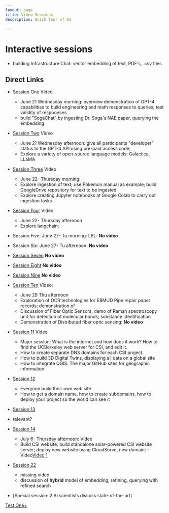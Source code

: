 ```yaml
---
layout: page
title: Video Sessions
description: Quick Tour of AI
    
---
```


# Interactive sessions
- building Infrastructure Chat: vector embedding of text, PDF's, .csv files

## Direct Links

- [Session One](lecture/ses01-ju21wam.md) Video
    - June 21 Wednesday morning: overview demonstration of GPT-4 capabilities to build engineering and math responses to queries; test validity of respoonses
    - build "SogaChat" by ingesting Dr. Soga's NAE paper, querying the embedding

- [Session Two](lecture/ses2-ju21wpm.md) Video
  - June 21 Wednesday afternoon: give all participants "developer" status to the GPT-4 API using pre-paid access code;
  - Explore a variety of open-source language models: Galactica, LLaMA

- [Session Three](lecture/ses3-ju22tham.md) Video
    - June 22- Thursday morning:
    - Explore ingestion of text; use Pokemon manual as example; build GoogleDrive repository for text to be ingested
    - Explore creating Jupyter notebooks at Google Colab to carry out ingestion tasks

- [Session Four](lecture/ses4ju22thpm.md) Video
    - June 22- Thursday afternoon
    - Explore langchain; 

- Session Five: June 27- Tu morning: LBL: **No video**
- Session Six: June 27- Tu afternoon: **No video**


- [Session Seven](lecture/ses7-Ju28Wam-CSI.md) **No video**
- [Session Eight](lecture/ses8-Ju28wpmS.md) **No video**
- [Session Nine](lecture/ses9-Ju29Tham.md) **No video**

- [Session Ten](lecture/ses10ju29thpm.md) Video: 
    - June 29 Thu afternoon
    - Exploration of OCR technologies for EBMUD Pipe repair paper records; demonstration of 
    - Discussion of Fiber Optic Sensors; demo of Raman spectroscopy unit for detection of molecular bonds; substance identification
    - Demonstration of Distributed fiber optic sensing: **No video**
- [Session 11](lecture/ses11-July5-Wed-morn-DR.md) Video
    - Major session: What is the internet and how does it work? How to find the UCBerkeley web server for CSI, and edit it. 
    - How to create separate DNS domains for each CSI project.
    - How to build 3D Digital Twins, displaying all data on a global site
    - How to integrate QGIS. The major GitHub sites for geographic information.
- [Session 12](lecture/ses12-July5-Wed-aft-DR.md)
    - Everyone build their own web site.
    - How to get a domain name, how to create subdomains, how to deploy your project so the world can see it
- [Session 13](/InfrastructureChat/lecture/ses13jy6tham)
- relevant?

- [Session 14](/InfrastructureChat/lecture/ses14-July6-Thursday-aft-DR)
    - July 6- Thursday afternoon: Video
    - Build CSI website; build standalone solar-powered CSI website server; deploy new website using CloudServe, new domain;
    -Video[Video 1](https://drive.google.com/drive/folders/1aG3Q4LrLy7N_SHzOOvQkeXGgjNCmtQIj)

- [Session 22](lecture/ses22-July18-Tuesaft.md)
    - missing video
    - discussion of **hybrid** model of embedding, refining, querying with refined search

- [Special session: 2 AI scientists discuss state-of-the-art]





[Test One+](_ecture/ses01-ju21wam)

